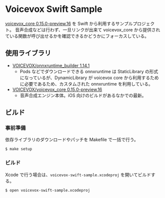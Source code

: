 # Voicevox Swift Sample

[voicevox_core 0.15.0-preview.16](https://github.com/VOICEVOX/voicevox_core/releases/tag/0.15.0-preview.16) を Swift から利用するサンプルプロジェクト。
音声合成などは行わず、一旦リンクが出来て voicevox_core から提供されている関数が呼び出せるかを確認できるかどうかにフォーカスしている。

## 使用ライブラリ

- [VOICEVOX/onnxruntime_builder 1.14.1](https://github.com/VOICEVOX/onnxruntime-builder/releases/tag/1.14.1)
  - Pods などでダウンロードできる onnxruntime は StaticLibrary の形式になっているが、DynamicLibrary が voicevox core から利用するために必要であるため、カスタムされた onnxruntime を利用している。
- [VOICEVOX/voicevox_core 0.15.0-preview.16](https://github.com/VOICEVOX/voicevox_core/releases/tag/0.15.0-preview.16)
  - 音声合成エンジン本体。iOS 向けのビルドがあるなかでの最新。

## ビルド

### 事前準備

依存ライブラリのダウンロードやパッチを Makefile で一括で行う。

```sh
$ make setup
```

### ビルド

Xcode で行う場合は、`voicevox-swift-sample.xcodeproj` を開いてビルドする。

```sh
$ open voicevox-swift-sample.xcodeproj
```
